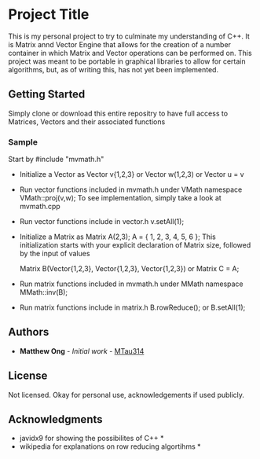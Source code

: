 # Project Title

This is my personal project to try to culminate my understanding of C++. It is Matrix annd Vector Engine that allows for the creation of a number container in which Matrix and Vector operations can be performed on. This project was meant to be portable in graphical libraries to allow for certain algorithms, but, as of writing this, has not yet been implemented.

## Getting Started

Simply clone or download this entire repositry to have full access to Matrices, Vectors and their associated functions

### Sample
Start by #include "mvmath.h"

- Initialize a Vector as
    Vector v{1,2,3} or 
    Vector w(1,2,3) or 
    Vector u = v

- Run vector functions included in mvmath.h under VMath namespace
    VMath::proj(v,w);
    To see implementation, simply take a look at mvmath.cpp
- Run vector functions include in vector.h
    v.setAll(1);

- Initialize a Matrix as
    Matrix A(2,3);
    A = { 1, 2, 3,
          4, 5, 6 };
    This initialization starts with your explicit declaration of Matrix size, followed by the input of values
          
    Matrix B(Vector{1,2,3}, Vector{1,2,3}, Vector{1,2,3}) or
    Matrix C = A;
    
- Run matrix functions included in mvmath.h under MMath namespace
  MMath::inv(B);
- Run matrix functions include in matrix.h
  B.rowReduce(); or B.setAll(1);

## Authors

* **Matthew Ong** - *Initial work* - [MTau314](https://github.com/MTau314)

## License

Not licensed. Okay for personal use, acknowledgements if used publicly.

## Acknowledgments

* javidx9 for showing the possibilites of C++ *
* wikipedia for explanations on row reducing algortihms *
